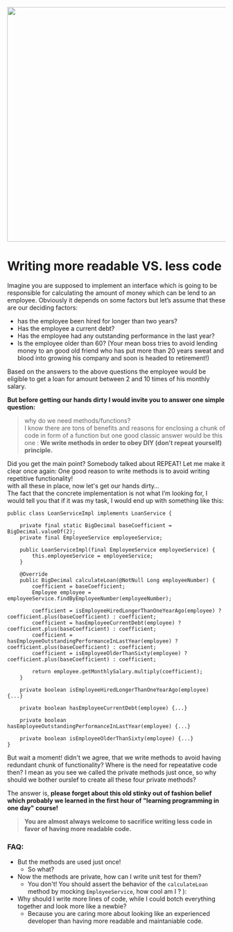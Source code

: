 <p align="center">
  <img width="540" height="540" src="https://github.com/helabyte/articles/blob/main/resources/more_readable_less_code_small.jpg">
</p>


# Writing more readable VS. less code
Imagine you are supposed to implement an interface which is going to be responsible for calculating the amount of money which can be lend to an employee. Obviously it depends on some factors but let’s assume that these are our deciding factors:

- has the employee been hired for longer than two years?
- Has the employee a current debt?
- Has the employee had any outstanding performance in the last year?
- Is the employee older than 60? (Your mean boss tries to avoid lending money to an good old friend who has put more than 20 years sweat and blood into growing his company and soon is headed to retirement!)

Based on the answers to the above questions the employee would be eligible to get a loan for amount between 2 and 10 times of his monthly salary.

**But before getting our hands dirty I would invite you to answer one simple question:**
> why do we need methods/functions?  
I know there are tons of benefits and reasons for enclosing a chunk of code in form of a function but one good classic answer would be this one :
**We write methods in order to obey DIY (don’t repeat yourself) principle.**

Did you get the main point? Somebody talked about REPEAT! Let me make it clear once again: One good reason to write methods is to avoid writing repetitive functionality!  
with all these in place, now let's get our hands dirty…  
The fact that the concrete implementation is not what I’m looking for, I would tell you that if it was my task, I would end up with something like this:
```
public class LoanServiceImpl implements LoanService {

    private final static BigDecimal baseCoefficient = BigDecimal.valueOf(2);
    private final EmployeeService employeeService;

    public LoanServiceImpl(final EmployeeService employeeService) {
        this.employeeService = employeeService;
    }

    @Override
    public BigDecimal calculateLoan(@NotNull Long employeeNumber) {
        coefficient = baseCoefficient;
        Employee employee = employeeService.findByEmployeeNumber(employeeNumber);

        coefficient = isEmployeeHiredLongerThanOneYearAgo(employee) ? coefficient.plus(baseCoefficient) : coefficient;
        coefficient = hasEmployeeCurrentDebt(employee) ? coefficient.plus(baseCoefficient) : coefficient;
        coefficient = hasEmployeeOutstandingPerformanceInLastYear(employee) ? coefficient.plus(baseCoefficient) : coefficient;
        coefficient = isEmployeeOlderThanSixty(employee) ? coefficient.plus(baseCoefficient) : coefficient;

        return employee.getMonthlySalary.multiply(coefficient);
    }

    private boolean isEmployeeHiredLongerThanOneYearAgo(employee) {...}

    private boolean hasEmployeeCurrentDebt(employee) {...}

    private boolean hasEmployeeOutstandingPerformanceInLastYear(employee) {...}

    private boolean isEmployeeOlderThanSixty(employee) {...}
}

```
But wait a moment! didn't we agree, that we write methods to avoid having redundant chunk of functionality? Where is the need for repeatative code then? I mean as you see we called the private methods just once, so why should we bother ourslef to create all these four private methods?

The answer is, **please forget about this old stinky out of fashion belief which probably we learned in the first hour of "learning programming in one day" course!**  
>**You are almost always welcome to sacrifice writing less code in favor of having more readable code.**  

### FAQ: 

* But the methods are used just once!
    - So what?
* Now the methods are private, how can I write unit test for them?
    - You don't! You should assert the behavior of the `calculateLoan` method by mocking `EmployeeService`, how cool am I ? ):
* Why should I write more lines of code, while I could botch everything together and look more like a newbie?
    - Because you are caring more about looking like an experienced developer than having more readable and maintaniable code. 
   
